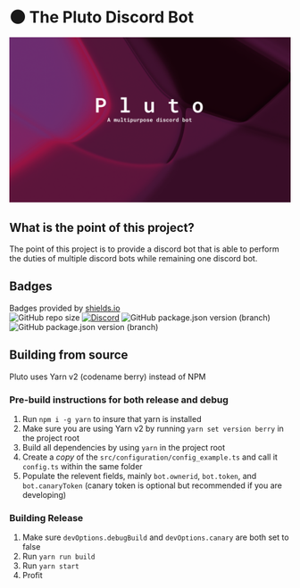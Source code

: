 # 🌑 The Pluto Discord Bot
![Pluto Banner](./assets/image/plutobanner.png)

## What is the point of this project?
The point of this project is to provide a discord bot that is able to perform the duties of multiple discord bots while remaining one discord bot.

## Badges
Badges provided by [shields.io](https://shields.io/)  
![GitHub repo size](https://img.shields.io/github/repo-size/quinndoescode/Pluto?label=Project%20Size&logo=github&style=for-the-badge)
[![Discord](https://img.shields.io/discord/646120437943762944?color=7289DA&label=Server&logo=discord&style=for-the-badge)](https://invite.gg/thesolarsystem)
![GitHub package.json version (branch)](https://img.shields.io/github/package-json/v/quinndoescode/Pluto/trunk?color=05fc4f&label=Stable%20Version&style=for-the-badge)
![GitHub package.json version (branch)](https://img.shields.io/github/package-json/v/quinndoescode/Pluto/development?color=ff0000&label=Dev%20Version&style=for-the-badge)

## Building from source
Pluto uses Yarn v2 (codename berry) instead of NPM

### Pre-build instructions for both release and debug
1. Run `npm i -g yarn` to insure that yarn is installed
2. Make sure you are using Yarn v2 by running `yarn set version berry` in the project root
3. Build all dependencies by using `yarn` in the project root
4. Create a *copy* of the `src/configuration/config_example.ts` and call it `config.ts` within the same folder
5. Populate the relevent fields, mainly `bot.ownerid`, `bot.token`, and `bot.canaryToken` (canary token is optional but recommended if you are developing)

### Building Release
1. Make sure `devOptions.debugBuild` and `devOptions.canary` are both set to false
2. Run `yarn run build`
3. Run `yarn start`
4. Profit
